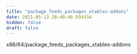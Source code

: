 ```yaml
---
title: "package_feeds_packages_xtables-addons"
date: 2021-05-13 20:40:48.034334
hidden: false
draft: false
---
```


x86/64/package_feeds_packages_xtables-addons

